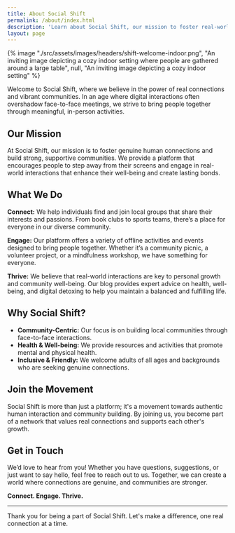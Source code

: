 ```yaml
---
title: About Social Shift
permalink: /about/index.html
description: 'Learn about Social Shift, our mission to foster real-world connections and build supportive communities through in-person activities and events".'
layout: page
---
```


{% image "./src/assets/images/headers/shift-welcome-indoor.png", "An inviting image depicting a cozy indoor setting where people are gathered around a large table", null, "An inviting image depicting a cozy indoor setting" %}




Welcome to Social Shift, where we believe in the power of real connections and vibrant communities. In an age where digital interactions often overshadow face-to-face meetings, we strive to bring people together through meaningful, in-person activities.

## Our Mission

At Social Shift, our mission is to foster genuine human connections and build strong, supportive communities. We provide a platform that encourages people to step away from their screens and engage in real-world interactions that enhance their well-being and create lasting bonds.

## What We Do

**Connect:** We help individuals find and join local groups that share their interests and passions. From book clubs to sports teams, there’s a place for everyone in our diverse community.

**Engage:** Our platform offers a variety of offline activities and events designed to bring people together. Whether it’s a community picnic, a volunteer project, or a mindfulness workshop, we have something for everyone.

**Thrive:** We believe that real-world interactions are key to personal growth and community well-being. Our blog provides expert advice on health, well-being, and digital detoxing to help you maintain a balanced and fulfilling life.

## Why Social Shift?

- **Community-Centric:** Our focus is on building local communities through face-to-face interactions.
- **Health & Well-being:** We provide resources and activities that promote mental and physical health.
- **Inclusive & Friendly:** We welcome adults of all ages and backgrounds who are seeking genuine connections.

## Join the Movement

Social Shift is more than just a platform; it's a movement towards authentic human interaction and community building. By joining us, you become part of a network that values real connections and supports each other's growth.

## Get in Touch

We’d love to hear from you! Whether you have questions, suggestions, or just want to say hello, feel free to reach out to us. Together, we can create a world where connections are genuine, and communities are stronger.

**Connect. Engage. Thrive.**

---

Thank you for being a part of Social Shift. Let's make a difference, one real connection at a time.
